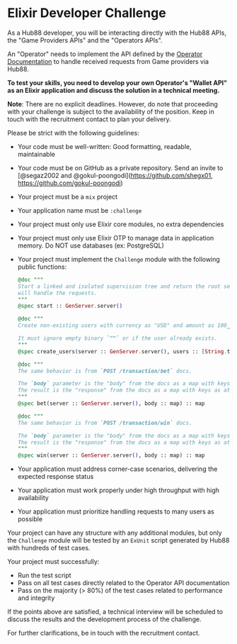 # Elixir Developer Challenge

As a Hub88 developer, you will be interacting directly with the Hub88 APIs, the "Game Providers APIs" and the "Operators APIs".

An "Operator" needs to implement the API defined by the [Operator Documentation](https://hub88.io/docs/operator) to handle received requests from Game providers via Hub88.

**To test your skills, you need to develop your own Operator's "Wallet API" as an Elixir application and discuss the solution in a technical meeting.**

**Note**: There are no explicit deadlines. However, do note that proceeding with your challenge is subject to the availability of the position. Keep in touch with the recruitment contact to plan your delivery.

Please be strict with the following guidelines:

- Your code must be well-written: Good formatting, readable, maintainable
- Your code must be on GitHub as a private repository. Send an invite to [@segaz2002 and @gokul-poongodi](https://github.com/shegx01, https://github.com/gokul-poongodi)
- Your project must be a `mix` project
- Your application name must be `:challenge`
- Your project must only use Elixir core modules, no extra dependencies
- Your project must only use Elixir OTP to manage data in application memory. Do NOT use databases (ex: PostgreSQL)
- Your project must implement the `Challenge` module with the following public functions:

  ```elixir
  @doc """
  Start a linked and isolated supervision tree and return the root server that
  will handle the requests.
  """
  @spec start :: GenServer.server()

  @doc """
  Create non-existing users with currency as "USD" and amount as 100_000.

  It must ignore empty binary `""` or if the user already exists.
  """
  @spec create_users(server :: GenServer.server(), users :: [String.t()]) :: :ok

  @doc """
  The same behavior is from `POST /transaction/bet` docs.

  The `body` parameter is the "body" from the docs as a map with keys as atoms.
  The result is the "response" from the docs as a map with keys as atoms.
  """
  @spec bet(server :: GenServer.server(), body :: map) :: map

  @doc """
  The same behavior is from `POST /transaction/win` docs.

  The `body` parameter is the "body" from the docs as a map with keys as atoms.
  The result is the "response" from the docs as a map with keys as atoms.
  """
  @spec win(server :: GenServer.server(), body :: map) :: map
  ```
- Your application must address corner-case scenarios, delivering the expected response status
- Your application must work properly under high throughput with high availability
- Your application must prioritize handling requests to many users as possible

Your project can have any structure with any additional modules, but only the `Challenge` module will be tested by an `ExUnit` script generated by Hub88 with hundreds of test cases.

Your project must successfully:

- Run the test script
- Pass on all test cases directly related to the Operator API documentation
- Pass on the majority (> 80%) of the test cases related to performance and integrity

If the points above are satisfied, a technical interview will be scheduled to discuss the results and the development process of the challenge.

For further clarifications, be in touch with the recruitment contact.
